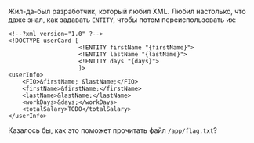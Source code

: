Жил-да-был разработчик, который любил XML. Любил настолько, что даже знал, как задавать `ENTITY`, чтобы потом переиспользовать их:
```
<!--?xml version="1.0" ?-->
<!DOCTYPE userCard [
                    <!ENTITY firstName "{firstName}">
                    <!ENTITY lastName "{lastName}">
                    <!ENTITY days "{days}">
                    ]>
<userInfo>
	<FIO>&firstName; &lastName;</FIO>
	<firstName>&firstName;</firstName>
	<lastName>&lastName;</lastName>
	<workDays>&days;</workDays>
    <totalSalary>TODO</totalSalary>
</userInfo>
```
Казалось бы, как это поможет прочитать файл `/app/flag.txt`?
